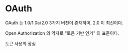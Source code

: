 # OAuth

OAuth 는 1.0/1.0a/2.0 3가지 버전이 존재하며, 2.0 이 최신이다.

Open Authorization 의 약자로 "토큰 기반 인가" 의 표준이다.

토큰 사용의 장점

